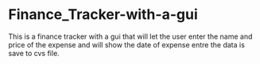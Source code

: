 # Finance_Tracker-with-a-gui
This is a finance tracker with a gui that will let the user enter the name and price of the expense and will show the date of expense entre the data is save to cvs file.

